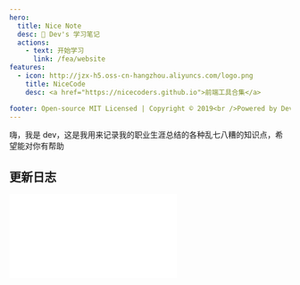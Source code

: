```yaml
---
hero:
  title: Nice Note
  desc: 💊 Dev's 学习笔记
  actions:
    - text: 开始学习
      link: /fea/website
features:
  - icon: http://jzx-h5.oss-cn-hangzhou.aliyuncs.com/logo.png
    title: NiceCode
    desc: <a href="https://nicecoders.github.io">前端工具合集</a>

footer: Open-source MIT Licensed | Copyright © 2019<br />Powered by Dev
---
```


嗨，我是 dev，这是我用来记录我的职业生涯总结的各种乱七八糟的知识点，希望能对你有帮助

## 更新日志

<embed src="../CHANGELOG.md"></embed>
